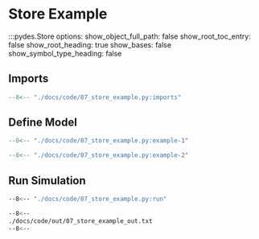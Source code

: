 # Store Example


:::pydes.Store
    options:
        show_object_full_path: false
        show_root_toc_entry: false
        show_root_heading: true
        show_bases: false
        show_symbol_type_heading: false


## Imports

```py linenums="1"
--8<-- "./docs/code/07_store_example.py:imports"
```

## Define Model

```py linenums="1"
--8<-- "./docs/code/07_store_example.py:example-1"
```


```py linenums="1"
--8<-- "./docs/code/07_store_example.py:example-2"
```

## Run Simulation

```bash
--8<-- "./docs/code/07_store_example.py:run"
```


```bash
--8<--
./docs/code/out/07_store_example_out.txt
--8<--
```